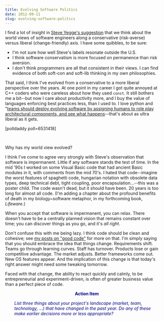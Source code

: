 ```yaml
---
title: Evolving Software Politics
date: 2012-09-11
slug: evolving-software-politics
---
```


I find a lot of insight in <a title="soft-con and soft-lib" href="https://plus.google.com/u/2/110981030061712822816/posts/KaSKeg4vQtz" target="_blank">Steve Yegge's suggestion</a> that we think about the world views of software engineers along a conservative (risk-averse) versus liberal (change-friendly) axis. I have some quibbles, to be sure:
<ul>
	<li>I'm not sure how well Steve's labels resonate outside the U.S.</li>
	<li>I think software conservatism is more focused on permanence than risk aversion.</li>
	<li>I don't think programmers are all that consistent in their views. I can find evidence of both soft-con and soft-lib thinking in my own philosophies.</li>
</ul>
That said, I think I've evolved from a conservative to a more liberal perspective over the years. At one point in my career I got quite annoyed at C++ coders who were careless about how they used <code>const</code>. It still bothers me a bit--but now I care about productivity more, and I buy the value of languages enforcing best practices less, than I used to. I love python and "<a href="role-play-centered-design.md" target="_blank">teams should deploy evolving software by assigning humans to role play architectural components, and see what happens</a>--that's about as ultra liberal as it gets.

[polldaddy poll=6531418]

 

Why has my world view evolved?

I think I've come to agree very strongly with Steve's observation that software is impermanent. Little if any software stands the test of time. In the mid '90s I worked on some Visual Basic code that had ancient Basic modules in it, with comments from the mid 70's. I hated that code--imagine the worst features of spaghetti code, hungarian notation with obsolete data types, deep technical debt, tight coupling, poor encapsulation...--this was a poster child. The code wasn't dead, but it should have been. 20 years is too long for almost all code. (I'm adding a chapter about the profound benefits of death in my biology~software metaphor, in my forthcoming book, <em>Lifeware</em>.)

When you accept that software is impermanent, you can relax. There doesn't have to be a centrally planned vision that remains constant over time; you can discover things as you go, and it's <em>all right</em>.

Don't confuse this with me being lazy. I think code should be clean and cohesive; see <a href="/category/good-code/" target="_blank">my posts on "good code"</a> for more on that. I'm simply saying that you should embrace the idea that things change. Requirements shift. Teams go through learning curves. Staff has turnover. Products lose or gain competitive advantage. The market adjusts. Better frameworks come out. New OS features appear. And the implication of this change is that today's right answer might need some tweaking tomorrow.

Faced with that change, the ability to react quickly and calmly, to be entrepreneurial and experiment-driven, is often of greater business value than a perfect piece of code.
<p style="padding-left:30px;text-align:center;"><strong><span style="color:#000080;">Action Item</span></strong></p>
<p style="padding-left:30px;"><em><span style="color:#000080;">List three things about your project's landscape (market, team, technology, ...) that have changed in the past year. Do any of these make earlier decisions more or less appropriate?</span></em></p>